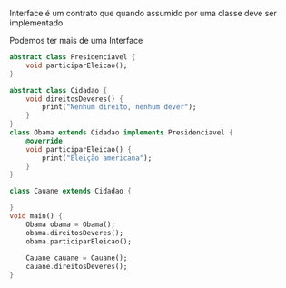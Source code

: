 Interface é um contrato que quando assumido por uma classe deve ser implementado

Podemos ter mais de uma Interface

```dart
abstract class Presidenciavel {
    void participarEleicao();
}

abstract class Cidadao {
    void direitosDeveres() {
        print("Nenhum direito, nenhum dever");
    }
}
class Obama extends Cidadao implements Presidenciavel {
    @override
    void participarEleicao() {
        print("Eleição americana");
    }
}

class Cauane extends Cidadao {

}
void main() {
    Obama obama = Obama();
    obama.direitosDeveres();
    obama.participarEleicao();
    
    Cauane cauane = Cauane();
    cauane.direitosDeveres();
}
```